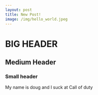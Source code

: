 ```yaml
---
layout: post
title: New Post!
image: /img/hello_world.jpeg
---
```


# BIG HEADER

## Medium Header

### Small header

My name is doug and I suck at Call of duty
